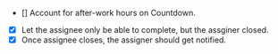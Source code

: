 - [] Account for after-work hours on Countdown.
- [x] Let the assignee only be able to complete, but the assginer closed.
- [x] Once assignee closes, the assigner should get notified.
